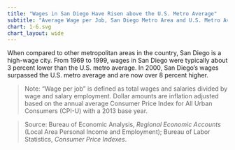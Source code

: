 ```yaml
---
title: "Wages in San Diego Have Risen above the U.S. Metro Average"
subtitle: "Average Wage per Job, San Diego Metro Area and U.S. Metro Average (1969-2013, in 2013 Dollars)"
chart: 1-6.svg
chart_layout: wide
---
```

When compared to other metropolitan areas in the country, San Diego is a high-wage city. From 1969 to 1999, wages in San Diego were typically about 3 percent lower than the U.S. metro average. In 2000, San Diego’s wages surpassed the U.S. metro average and are now over 8 percent higher.

> Note: “Wage per job” is defined as total wages and salaries divided by wage and salary employment. Dollar amounts are inflation adjusted based on the annual average Consumer Price Index for All Urban Consumers (CPI-U) with a 2013 base year.

> Source: Bureau of Economic Analysis, *Regional Economic Accounts* (Local Area Personal Income and Employment); Bureau of Labor Statistics, *Consumer Price Indexes*.
